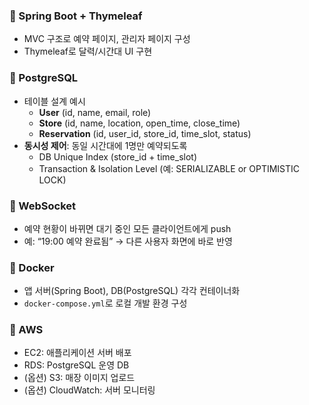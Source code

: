 ### 📌 Spring Boot + Thymeleaf

- MVC 구조로 예약 페이지, 관리자 페이지 구성
- Thymeleaf로 달력/시간대 UI 구현

### 📌 PostgreSQL

- 테이블 설계 예시
    - **User** (id, name, email, role)
    - **Store** (id, name, location, open_time, close_time)
    - **Reservation** (id, user_id, store_id, time_slot, status)
- **동시성 제어**: 동일 시간대에 1명만 예약되도록
    - DB Unique Index (store_id + time_slot)
    - Transaction & Isolation Level (예: SERIALIZABLE or OPTIMISTIC LOCK)

### 📌 WebSocket

- 예약 현황이 바뀌면 대기 중인 모든 클라이언트에게 push
- 예: “19:00 예약 완료됨” → 다른 사용자 화면에 바로 반영

### 📌 Docker

- 앱 서버(Spring Boot), DB(PostgreSQL) 각각 컨테이너화
- `docker-compose.yml`로 로컬 개발 환경 구성

### 📌 AWS

- EC2: 애플리케이션 서버 배포
- RDS: PostgreSQL 운영 DB
- (옵션) S3: 매장 이미지 업로드
- (옵션) CloudWatch: 서버 모니터링
